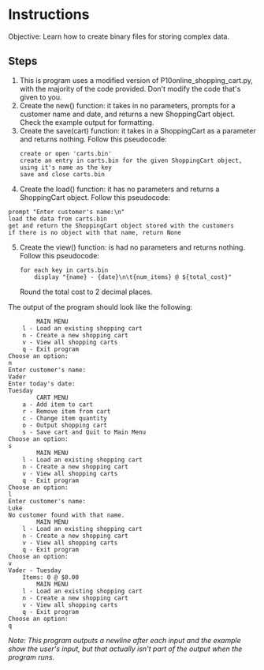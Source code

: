 # Instructions
Objective: Learn how to create binary files for storing complex data.

## Steps
1. This is program uses a modified version of P10online_shopping_cart.py, with the majority of the code provided. Don't modify the code that's given to you.
2. Create the new() function: it takes in no parameters, prompts for a customer name and date, and returns a new ShoppingCart object. Check the example output for formatting.
3. Create the save(cart) function: it takes in a ShoppingCart as a parameter and returns nothing. Follow this pseudocode:
	```
	create or open 'carts.bin'
	create an entry in carts.bin for the given ShoppingCart object, using it's name as the key
	save and close carts.bin
	```
4. Create the load() function: it has no parameters and returns a ShoppingCart object. Follow this pseudocode:
```
prompt "Enter customer's name:\n"
load the data from carts.bin
get and return the ShoppingCart object stored with the customers
if there is no object with that name, return None
```
5. Create the view() function: is had no parameters and returns nothing. Follow this pseudocode:
	```
	for each key in carts.bin
		display "{name} - {date}\n\t{num_items} @ ${total_cost}"
	```
	Round the total cost to 2 decimal places.

The output of the program should look like the following:
```
		MAIN MENU
	l - Load an existing shopping cart
	n - Create a new shopping cart
	v - View all shopping carts
	q - Exit program
Choose an option:
n
Enter customer's name:
Vader
Enter today's date:
Tuesday
		CART MENU
	a - Add item to cart
	r - Remove item from cart
	c - Change item quantity
	o - Output shopping cart
	s - Save cart and Quit to Main Menu
Choose an option:
s
		MAIN MENU
	l - Load an existing shopping cart
	n - Create a new shopping cart
	v - View all shopping carts
	q - Exit program
Choose an option:
l
Enter customer's name:
Luke
No customer found with that name.
		MAIN MENU
	l - Load an existing shopping cart
	n - Create a new shopping cart
	v - View all shopping carts
	q - Exit program
Choose an option:
v
Vader - Tuesday
	Items: 0 @ $0.00
		MAIN MENU
	l - Load an existing shopping cart
	n - Create a new shopping cart
	v - View all shopping carts
	q - Exit program
Choose an option:
q
```
*Note: This program outputs a newline after each input and the example show the user's input, but that actually isn't part of the output when the program runs.*